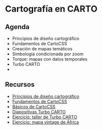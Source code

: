 Cartografía en CARTO
==========================

## Agenda

* Principios de diseño cartográfico
* Fundamentos de CartoCSS
* Creación de mapas temáticos
* Simbología condicionada por zoom
* Torque: mapas con datos temporales
* Turbo CARTO
* 


## Recursos

* [Principios de diseño cartográfico](https://docs.google.com/presentation/d/1LbBIFPEWki58F2yRdbESTKGgm_sjnZRf9VV4odLGPlM/edit?usp=sharing)
* [Fundamentos de CartoCSS](https://github.com/CartoDB/cdmx-training/tree/master/03-cartography/resources/cartocss.md)
* [Básicos de CartoCSS](https://github.com/CartoDB/cdmx-training/tree/master/03-cartography/resources/basics.md)
* [Diapositivas Turbo CARTO](https://docs.google.com/a/cartodb.com/presentation/d/1v4IYwOXSfUMwv6_X5pbDPBr5SaHLS6GUaa74HSMG3-8/edit?usp=sharing)
* [Ejercicio: taller de Turbo CARTO](http://bit.ly/turboviewer-cartosummit)
* [Ejercicio: mapa vintage de África](https://github.com/CartoDB/cdmx-training/tree/master/03-cartography/exercises/africa.md)

